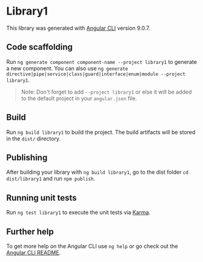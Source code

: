 # Library1

This library was generated with [Angular CLI](https://github.com/angular/angular-cli) version 9.0.7.

## Code scaffolding

Run `ng generate component component-name --project library1` to generate a new component. You can also use `ng generate directive|pipe|service|class|guard|interface|enum|module --project library1`.
> Note: Don't forget to add `--project library1` or else it will be added to the default project in your `angular.json` file. 

## Build

Run `ng build library1` to build the project. The build artifacts will be stored in the `dist/` directory.

## Publishing

After building your library with `ng build library1`, go to the dist folder `cd dist/library1` and run `npm publish`.

## Running unit tests

Run `ng test library1` to execute the unit tests via [Karma](https://karma-runner.github.io).

## Further help

To get more help on the Angular CLI use `ng help` or go check out the [Angular CLI README](https://github.com/angular/angular-cli/blob/master/README.md).
